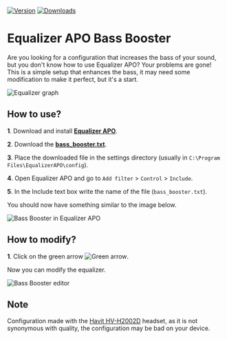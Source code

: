 [![Version](https://img.shields.io/badge/version-1.0-green)](https://github.com/KaioHSG/gui-ssd-slow-mark/releases/latest)
[![Downloads](https://img.shields.io/github/downloads/KaioHSG/equalizer-apo-bass-booster/total)](https://github.com/KaioHSG/equalizer-apo-bass-booster/releases)

# Equalizer APO Bass Booster

Are you looking for a configuration that increases the bass of your sound, but you don't know how to use Equalizer APO? 
Your problems are gone! This is a simple setup that enhances the bass, it may need some modification to make it perfect, 
but it's a start.

![Equalizer graph](https://user-images.githubusercontent.com/96930584/224847547-e498f70f-72da-413b-8a55-e55551bb2879.png)

## How to use?

**1**. Download and install [**Equalizer APO**](https://equalizerapo.com/download.html).

**2**. Download the [**bass_booster.txt**](https://github.com/kaiohsg/equalizer-apo-bass-booster/releases/latest).

**3**. Place the downloaded file in the settings directory (usually in `C:\Program Files\EqualizerAPO\config`).

**4**. Open Equalizer APO and go to `Add filter` > `Control` > `Include`.

**5**. In the Include text box write the name of the file (`bass_booster.txt`).

You should now have something similar to the image below.

![Bass Booster in Equalizer APO](https://user-images.githubusercontent.com/96930584/224846969-6a2d93f8-e272-4756-b5a1-8be654b39f89.png)

## How to modify?

**1**. Click on the green arrow ![Green arrow](https://github.com/KaioHSG/EqualizerApoBassBooster/assets/96930584/df7148eb-b582-4b0a-a1a3-7124d2c9b74e.png).

Now you can modify the equalizer.

![Bass Booster editor](https://user-images.githubusercontent.com/96930584/224845906-8d81705c-c2c2-4e9a-bd07-5177ee5f28b5.png)

## Note

Configuration made with the [Havit HV-H2002D](https://www.google.com/search?q=Havit+HV-H2002D) headset, as it is not 
synonymous with quality, the configuration may be bad on your device.

